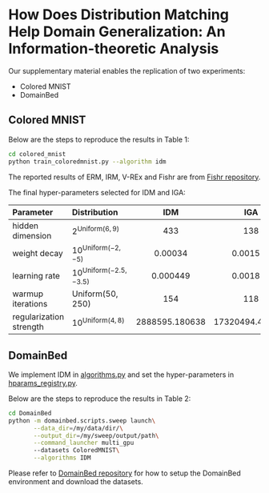 # How Does Distribution Matching Help Domain Generalization: An Information-theoretic Analysis

Our supplementary material enables the replication of two experiments:
* Colored MNIST
* DomainBed

## Colored MNIST

Below are the steps to reproduce the results in Table 1:

```sh
cd colored_mnist
python train_coloredmnist.py --algorithm idm
```

The reported results of ERM, IRM, V-REx and Fishr are from [Fishr repository](https://github.com/alexrame/fishr).

The final hyper-parameters selected for IDM and IGA:

| Parameter | Distribution | IDM | IGA |
| :-------- | :------------------ | :-: | :-: |
| hidden dimension | $2^{\mathrm{Uniform}(6,9)}$ | 433 | 138 |
| weight decay | $10^{\mathrm{Uniform}(-2,-5)}$ | 0.00034 | 0.001555 |
| learning rate | $10^{\mathrm{Uniform}(-2.5,-3.5)}$ | 0.000449 | 0.001837 |
| warmup iterations | $\mathrm{Uniform}(50,250)$ | 154 | 118 |
| regularization strength | $10^{\mathrm{Uniform}(4,8)}$ | 2888595.180638 | 17320494.495665 |

## DomainBed

We implement IDM in [algorithms.py](./DomainBed/domainbed/algorithms.py) and set the hyper-parameters in [hparams_registry.py](./DomainBed/domainbed/hparams_registry.py).

Below are the steps to reproduce the results in Table 2:

```sh
cd DomainBed
python -m domainbed.scripts.sweep launch\
       --data_dir=/my/data/dir/\
       --output_dir=/my/sweep/output/path\
       --command_launcher multi_gpu
       --datasets ColoredMNIST\
       --algorithms IDM
```

Please refer to [DomainBed repository](https://github.com/facebookresearch/DomainBed) for how to setup the DomainBed environment and download the datasets.
